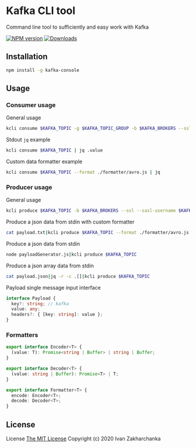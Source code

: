 # Kafka CLI tool

Command line tool to sufficiently and easy work with Kafka

[![NPM version][npm-image]][npm-url]
[![Downloads][downloads-image]][npm-url]


## Installation

```sh
npm install -g kafka-console
```

## Usage

### Consumer usage

General usage
```sh
kcli consume $KAFKA_TOPIC -g $KAFKA_TOPIC_GROUP -b $KAFKA_BROKERS --ssl --sasl-username $KAFKA_USERNAME --sasl-password $KAFKA_PASSWORD
```

Stdout `jq` example
```sh
kcli consume $KAFKA_TOPIC | jq .value
```

Custom data formatter example
```sh
kcli consume $KAFKA_TOPIC --format ./formatter/avro.js | jq
```

### Producer usage

General usage
```sh
kcli produce $KAFKA_TOPIC -b $KAFKA_BROKERS --ssl --sasl-username $KAFKA_USERNAME --sasl-password $KAFKA_PASSWORD
```

Produce a json data from stdin with custom formatter
```sh
cat payload.txt|kcli produce $KAFKA_TOPIC --format ./formatter/avro.js
```

Produce a json data from stdin
```sh
node payloadGenerator.js|kcli produce $KAFKA_TOPIC
```

Produce a json array data from stdin
```sh
cat payload.json|jq -r -c .[]|kcli produce $KAFKA_TOPIC
```

Payload single message input interface
```typescript
interface Payload {
  key?: string; // kafka 
  value: any;
  headers?: { [key: string]: value };
}
```

### Formatters

```typescript
export interface Encoder<T> {
  (value: T): Promise<string | Buffer> | string | Buffer;
}

export interface Decoder<T> {
  (value: string | Buffer): Promise<T> | T;
}

export interface Formatter<T> {
  encode: Encoder<T>;
  decode: Decoder<T>;
}
```

## License
License [The MIT License](http://opensource.org/licenses/MIT)
Copyright (c) 2020 Ivan Zakharchanka

[npm-url]: https://www.npmjs.com/package/kafka-console
[downloads-image]: https://img.shields.io/npm/dw/kafka-console.svg?maxAge=43200
[npm-image]: https://img.shields.io/npm/v/kafka-console.svg?maxAge=43200
